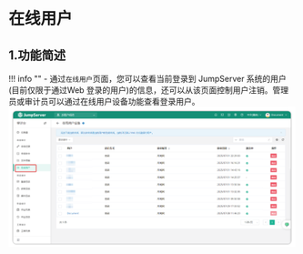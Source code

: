 # 在线用户
## 1.功能简述
!!! info ""
    - 通过``在线用户``页面，您可以查看当前登录到 JumpServer 系统的用户(目前仅限于通过Web 登录的用户)的信息，还可以从该页面控制用户注销。管理员或审计员可以通过在线用户设备功能查看登录用户。
![online_user_01](../../../../img/v4_online_user_01.png)
